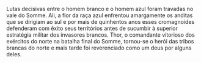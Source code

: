 ﻿Lutas decisivas entre o homem branco e o homem azul foram travadas no vale do Somme. Ali, a flor da raça azul enfrentou amargamente os anditas que se dirigiam ao sul e por mais de quinhentos anos esses cromagnoides defenderam com êxito seus territórios antes de sucumbir à superior estratégia militar dos invasores brancos. Thor, o comandante vitorioso dos exércitos do norte na batalha final do Somme, tornou-se o herói das tribos brancas do norte e mais tarde foi reverenciado como um deus por alguns deles.